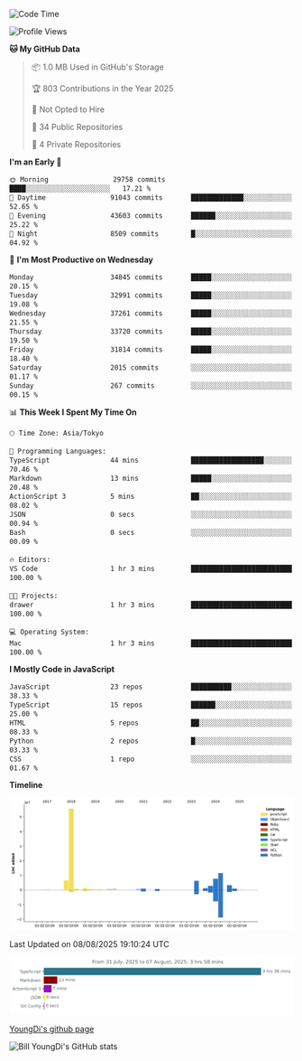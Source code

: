<!--START_SECTION:waka-->
![Code Time](http://img.shields.io/badge/Code%20Time-1%2C371%20hrs%2027%20mins-blue)

![Profile Views](http://img.shields.io/badge/Profile%20Views-0-blue)

**🐱 My GitHub Data** 

> 📦 1.0 MB Used in GitHub's Storage 
 > 
> 🏆 803 Contributions in the Year 2025
 > 
> 🚫 Not Opted to Hire
 > 
> 📜 34 Public Repositories 
 > 
> 🔑 4 Private Repositories 
 > 
**I'm an Early 🐤** 

```text
🌞 Morning                29758 commits       ████░░░░░░░░░░░░░░░░░░░░░   17.21 % 
🌆 Daytime                91043 commits       █████████████░░░░░░░░░░░░   52.65 % 
🌃 Evening                43603 commits       ██████░░░░░░░░░░░░░░░░░░░   25.22 % 
🌙 Night                  8509 commits        █░░░░░░░░░░░░░░░░░░░░░░░░   04.92 % 
```
📅 **I'm Most Productive on Wednesday** 

```text
Monday                   34845 commits       █████░░░░░░░░░░░░░░░░░░░░   20.15 % 
Tuesday                  32991 commits       █████░░░░░░░░░░░░░░░░░░░░   19.08 % 
Wednesday                37261 commits       █████░░░░░░░░░░░░░░░░░░░░   21.55 % 
Thursday                 33720 commits       █████░░░░░░░░░░░░░░░░░░░░   19.50 % 
Friday                   31814 commits       █████░░░░░░░░░░░░░░░░░░░░   18.40 % 
Saturday                 2015 commits        ░░░░░░░░░░░░░░░░░░░░░░░░░   01.17 % 
Sunday                   267 commits         ░░░░░░░░░░░░░░░░░░░░░░░░░   00.15 % 
```


📊 **This Week I Spent My Time On** 

```text
🕑︎ Time Zone: Asia/Tokyo

💬 Programming Languages: 
TypeScript               44 mins             ██████████████████░░░░░░░   70.46 % 
Markdown                 13 mins             █████░░░░░░░░░░░░░░░░░░░░   20.48 % 
ActionScript 3           5 mins              ██░░░░░░░░░░░░░░░░░░░░░░░   08.02 % 
JSON                     0 secs              ░░░░░░░░░░░░░░░░░░░░░░░░░   00.94 % 
Bash                     0 secs              ░░░░░░░░░░░░░░░░░░░░░░░░░   00.09 % 

🔥 Editors: 
VS Code                  1 hr 3 mins         █████████████████████████   100.00 % 

🐱‍💻 Projects: 
drawer                   1 hr 3 mins         █████████████████████████   100.00 % 

💻 Operating System: 
Mac                      1 hr 3 mins         █████████████████████████   100.00 % 
```

**I Mostly Code in JavaScript** 

```text
JavaScript               23 repos            ██████████░░░░░░░░░░░░░░░   38.33 % 
TypeScript               15 repos            ██████░░░░░░░░░░░░░░░░░░░   25.00 % 
HTML                     5 repos             ██░░░░░░░░░░░░░░░░░░░░░░░   08.33 % 
Python                   2 repos             █░░░░░░░░░░░░░░░░░░░░░░░░   03.33 % 
CSS                      1 repo              ░░░░░░░░░░░░░░░░░░░░░░░░░   01.67 % 
```



**Timeline**

![Lines of Code chart](https://raw.githubusercontent.com/Youngdi/Youngdi/master/assets/bar_graph.png)


 Last Updated on 08/08/2025 19:10:24 UTC
<!--END_SECTION:waka-->

![wakatime](./images/stat.svg)

[YoungDi's github page](https://youngdi.github.io)

![Bill YoungDi's GitHub stats](https://github-readme-stats.vercel.app/api?username=youngdi&count_private=true&show_icons=true)
